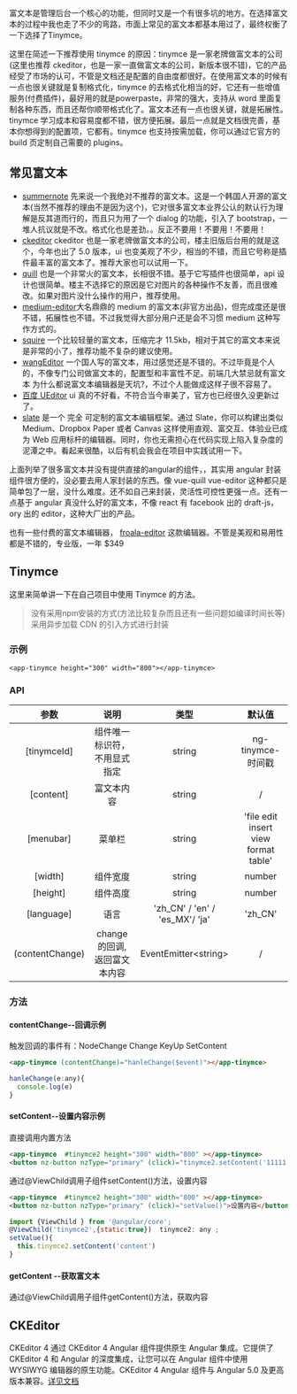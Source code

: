 富文本是管理后台一个核心的功能，但同时又是一个有很多坑的地方。在选择富文本的过程中我也走了不少的弯路，市面上常见的富文本都基本用过了，最终权衡了一下选择了Tinymce。

这里在简述一下推荐使用 tinymce 的原因：tinymce 是一家老牌做富文本的公司(这里也推荐 ckeditor，也是一家一直做富文本的公司，新版本很不错)，它的产品经受了市场的认可，不管是文档还是配置的自由度都很好。在使用富文本的时候有一点也很关键就是复制格式化，tinymce 的去格式化相当的好，它还有一些增值服务(付费插件)，最好用的就是powerpaste，非常的强大，支持从 word 里面复制各种东西，而且还帮你顺带格式化了。富文本还有一点也很关键，就是拓展性。tinymce 学习成本和容易度都不错，很方便拓展。最后一点就是文档很完善，基本你想得到的配置项，它都有。tinymce 也支持按需加载，你可以通过它官方的 build 页定制自己需要的 plugins。

## 常见富文本
- [summernote](https://github.com/summernote/summernote) 先来说一个我绝对不推荐的富文本。这是一个韩国人开源的富文本(当然不推荐的理由不是因为这个)，它对很多富文本业界公认的默认行为理解是反其道而行的，而且只为用了一个 dialog 的功能，引入了 bootstrap，一堆人抗议就是不改。格式化也是差劲。。反正不要用！不要用！不要用！
- [ckeditor](https://github.com/galetahub/ckeditor) ckeditor 也是一家老牌做富文本的公司，楼主旧版后台用的就是这个，今年也出了 5.0 版本，ui 也变美观了不少，相当的不错，而且它号称是插件最丰富的富文本了。推荐大家也可以试用一下。
- [quill](https://github.com/quilljs/quill) 也是一个非常火的富文本，长相很不错。基于它写插件也很简单，api 设计也很简单。楼主不选择它的原因是它对图片的各种操作不友善，而且很难改。如果对图片没什么操作的用户，推荐使用。
- [medium-editor](https://github.com/yabwe/medium-editor )大名鼎鼎的 medium 的富文本(非官方出品)，但完成度还是很不错，拓展性也不错。不过我觉得大部分用户还是会不习惯 medium 这种写作方式的。
- [squire](https://github.com/neilj/Squire) 一个比较轻量的富文本，压缩完才 11.5kb，相对于其它的富文本来说是非常的小了，推荐功能不复杂的建议使用。
- [wangEditor](https://github.com/wangeditor-team/wangEditor) 一个国人写的富文本，用过感觉还是不错的。不过毕竟是个人的，不像专门公司做富文本的，配置型和丰富性不足。前端几大禁忌就有富文本 为什么都说富文本编辑器是天坑?，不过个人能做成这样子很不容易了。
- [百度 UEditor](https://github.com/fex-team/ueditor)  ui 真的不好看，不符合当今审美了，官方也已经很久没更新过了。
- [slate](https://github.com/ianstormtaylor/slate) 是一个 完全 可定制的富文本编辑框架。通过 Slate，你可以构建出类似 Medium、Dropbox Paper 或者 Canvas 这样使用直观、富交互、体验业已成为 Web 应用标杆的编辑器。同时，你也无需担心在代码实现上陷入复杂度的泥潭之中。看起来很酷，以后有机会我会在项目中实践试用一下。

上面列举了很多富文本并没有提供直接的angular的组件，，其实用 angular 封装组件很方便的，没必要去用人家封装的东西。像 vue-quill vue-editor 这种都只是简单包了一层，没什么难度。还不如自己来封装，灵活性可控性更强一点。还有一点基于 angular 真没什么好的富文本，不像 react 有 facebook 出的 draft-js，ory 出的 editor，这种大厂出的产品。

也有一些付费的富文本编辑器， [froala-editor](https://froala.com/wysiwyg-editor/) 这款编辑器。不管是美观和易用性都是不错的，专业版，一年 $349

## Tinymce
这里来简单讲一下在自己项目中使用 Tinymce 的方法。

> 没有采用npm安装的方式(方法比较复杂而且还有一些问题如编译时间长等) 采用异步加载 CDN 的引入方式进行封装

### 示例
`<app-tinymce height="300" width="800"></app-tinymce>`
### API

| 参数	| 说明 | 类型 |	默认值|
| :----:  |:---:|:---:| :---:|
|[tinymceId]|	组件唯一标识符，不用显式指定|	string|	ng-tinymce-时间戳|
|[content]|	富文本内容|	string|	/
|[menubar]|	菜单栏|	string|	'file edit insert view format table'
|[width]|	组件宽度|	string | number	|'auto'
|[height]	|组件高度|	string | number|	360
|[language]|	语言|	'zh_CN' / 'en' / 'es_MX'/  'ja'|	'zh_CN'
|(contentChange)|	change的回调,返回富文本内容|	EventEmitter\<string\>	|/|
### 方法
#### contentChange--回调示例

触发回调的事件有：NodeChange  Change  KeyUp  SetContent

```html
<app-tinymce (contentChange)="hanleChange($event)"></app-tinymce>
```
```js
hanleChange(e:any){
  console.log(e)
}
```
#### setContent--设置内容示例
直接调用内置方法
```html
<app-tinymce  #tinymce2 height="300" width="800" ></app-tinymce>
<button nz-button nzType="primary" (click)="tinymce2.setContent('11111')">设置内容</button>
```
通过@ViewChild调用子组件setContent()方法，设置内容
```html
<app-tinymce  #tinymce2 height="300" width="800" ></app-tinymce>
<button nz-button nzType="primary" (click)="setValue()">设置内容</button>
```
```js
import {ViewChild } from '@angular/core';
@ViewChild('tinymce2',{static:true})  tinymce2: any ;
setValue(){
  this.tinymce2.setContent('content')
}
```
#### getContent --获取富文本
通过@ViewChild调用子组件getContent()方法，获取内容

## CKEditor
CKEditor 4 通过 CKEditor 4 Angular 组件提供原生 Angular 集成。它提供了 CKEditor 4 和 Angular 的深度集成，让您可以在 Angular 组件中使用 WYSIWYG 编辑器的原生功能。CKEditor 4 Angular 组件与 Angular 5.0 及更高版本兼容。[详见文档](https://ckeditor.com/docs/ckeditor4/latest/guide/dev_angular.html)